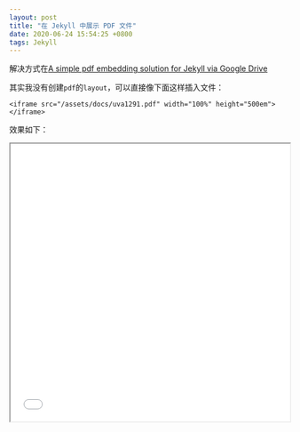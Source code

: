 ```yaml
---
layout: post
title: "在 Jekyll 中展示 PDF 文件"
date: 2020-06-24 15:54:25 +0800
tags: Jekyll
---
```


解决方式在[A simple pdf embedding solution for Jekyll via Google Drive](https://jamesonzimmer.com/simple-pdf-embed-for-jekyll/)

其实我没有创建`pdf`的`layout`，可以直接像下面这样插入文件：

```
<iframe src="/assets/docs/uva1291.pdf" width="100%" height="500em"></iframe>
```

效果如下：

<iframe src="/assets/docs/uva1291.pdf" width="100%" height="500em"></iframe>
